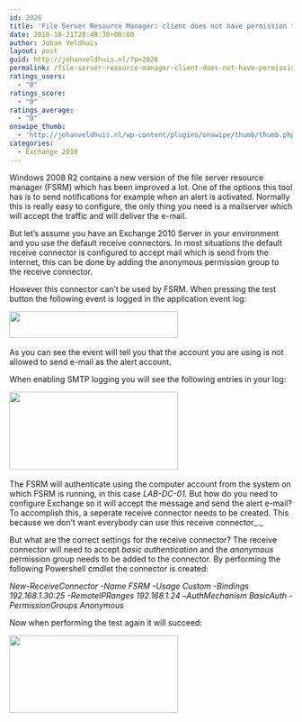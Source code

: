 ```yaml
---
id: 2026
title: 'File Server Resource Manager: client does not have permission to send as this sender'
date: 2010-10-21T20:49:30+00:00
author: Johan Veldhuis
layout: post
guid: http://johanveldhuis.nl/?p=2026
permalink: /file-server-resource-manager-client-does-not-have-permission-to-send-as-this-sender/
ratings_users:
  - "0"
ratings_score:
  - "0"
ratings_average:
  - "0"
onswipe_thumb:
  - 'http://johanveldhuis.nl/wp-content/plugins/onswipe/thumb/thumb.php?src=http://johanveldhuis.nl/wp-content/uploads/2010/10/succes.jpg&amp;w=600&amp;h=800&amp;zc=1&amp;q=75&amp;f=0'
categories:
  - Exchange 2010
---
```

Windows 2008 R2 contains a new version of the file server resource manager (FSRM) which has been improved a lot. One of the options this tool has is to send notifications for example when an alert is activated. Normally this is really easy to configure, the only thing you need is a mailserver which will accept the traffic and will deliver the e-mail. 

But let&#8217;s assume you have an Exchange 2010 Server in your environment and you use the default receive connectors. In most situations the default receive connector is configured to accept mail which is send from the internet, this can be done by adding the anonymous permission group to the receive connector. 

However this connector can&#8217;t be used by FSRM. When pressing the test button the following event is logged in the application event log: 

[<img title="File Server Resource Manager: event error" src="https://i0.wp.com/johanveldhuis.nl/wp-content/uploads/2010/10/event_error-300x47.jpg?resize=300%2C47" alt="" width="300" height="47" data-recalc-dims="1" />](https://i2.wp.com/johanveldhuis.nl/wp-content/uploads/2010/10/event_error.jpg) 

As you can see the event will tell you that the account you are using is not allowed to send e-mail as the alert account.

When enabling SMTP logging you will see the following entries in your log:

[<img title="SMTP logging" src="https://i1.wp.com/johanveldhuis.nl/wp-content/uploads/2010/10/smtplog-300x138.jpg?resize=300%2C138" alt="" width="300" height="138" data-recalc-dims="1" />](https://i2.wp.com/johanveldhuis.nl/wp-content/uploads/2010/10/smtplog.jpg) 

The FSRM will authenticate using the computer account from the system on which FSRM is running, in this case _LAB-DC-01._ But how do you need to configure Exchange so it will accept the message and send the alert e-mail? To accomplish this, a seperate receive connector needs to be created. This because we don&#8217;t want everybody can use this receive connector_._  

But what are the correct settings for the receive connector? The receive connector will need to accept _basic authentication_ and the _anonymous_ permission group needs to be added to the connector. By performing the following Powershell cmdlet the connector is created: 

_New-ReceiveConnector -Name FSRM -Usage Custom -Bindings 192.168.1.30:25 -RemoteIPRanges 192.168.1.24_ &#8211;_AuthMechanism BasicAuth_ _-PermissionGroups_ _Anonymous_ 

Now when performing the test again it will succeed: 

[<img title="FSRM: notification message successfully" src="https://i0.wp.com/johanveldhuis.nl/wp-content/uploads/2010/10/succes-300x138.jpg?resize=300%2C138" alt="" width="300" height="138" data-recalc-dims="1" />](https://i2.wp.com/johanveldhuis.nl/wp-content/uploads/2010/10/succes.jpg)